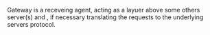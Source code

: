 Gateway is a receveing agent, acting as a layuer above some others server(s) and , if necessary translating the requests to the underlying servers protocol.